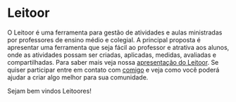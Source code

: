 # Leitoor

O Leitoor é uma ferramenta para gestão de atividades e aulas ministradas por professores de ensino médio e colegial. A principal proposta é apresentar uma ferramenta que seja fácil ao professor e atrativa aos alunos, onde as atividades possam ser criadas, aplicadas, medidas, avaliadas e compartilhadas. Para saber mais veja nossa <a href="https://drive.google.com/file/d/0B8O7Eidsae0kazBFRDlFVXRDcnM/view?usp=sharing" target="_blank"> apresentação do Leitoor</a>. Se quiser participar entre em contato com <a href="mailto:celio@delogic.com.br">comigo</a> e veja como você poderá ajudar a criar algo melhor para sua comunidade.

Sejam bem vindos Leitoores!


